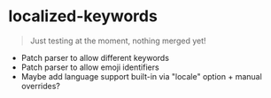 # localized-keywords

> Just testing at the moment, nothing merged yet!

- Patch parser to allow different keywords
- Patch parser to allow emoji identifiers
- Maybe add language support built-in via "locale" option + manual overrides?
